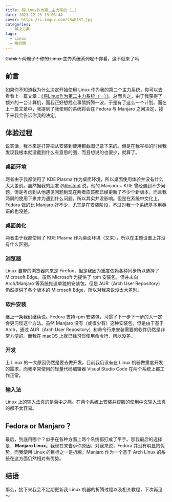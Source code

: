 ```yaml
---
title: 将Linux作为第二主力系统（二）
date: 2021-12-25 13:06:44
cover: https://i.imgur.com/cRwPlRY.jpg
categories:
  - 解决方案
tags:
  - Linux
  - 瞎折腾
---
```


~~Cubik！两周了！你的 Linux 主力系统系列呢！~~你看，这不就来了吗

<!-- more -->

## 前言

如果你不知道我为什么决定开始使用 Linux 作为我的第二个主力系统，你可以去看看上一篇文章：[《将Linux作为第二主力系统（一）》](../2021-12-05-DailyDrivingLinux(1))。总而言之，由于我获得了额外的一台计算机，而我正好想找点事情折腾一波，于是有了这么一个计划。而在上一篇文章中，我提到了我使用的系统将会在 Fedora 与 Manjaro 之间决定，接下来我会告诉你我的决定。

## 体验过程

说实话，我本来是打算把从安装到使用都截图记录下来的。但是在我写稿的时候我发现我根本就没截到什么有意思的图，而且想说的也很少，就算了。

### 桌面环境

两者由于我都使用了 KDE Plasma 作为桌面环境，所以桌面使用体验并没有什么太大差别。虽然据我的朋友 [@Restent](https://blog.restent.win/2021/08/25/I-change-my-system-to-Arch-Linux/) 说，他的 Manjaro + KDE 曾经遇到不少问题，但是考虑到从他遇见问题到现在两者应该都已经更新了不少个新版本，而且我两周的使用下来并为遇到什么问题，所以其实并没影响。但是在系统中文化上，Fedora 做的比 Manjaro 好不少，尤其是在安装阶段，不过对我一个系统基本用英语的也没差。

### 桌面美化

两者由于我都使用了 KDE Plasma 作为桌面环境（又来），所以在主题设置上并没有什么区别。

### 浏览器

Linux 自带的浏览器向来是 Firefox，但是我因为重度依赖各种同步所以选择了 Microsoft Edge。虽然 Microsoft 为提供了 rpm 安装包，但并未向 Arch/Manjaro 等系统推送单独的安装包。但是 AUR（Arch User Repository）仍然提供了各个版本的 Microsoft Edge，所以对我来说没太大差别。



### 软件安装

继上一条我们继续说。Fedora 支持 rpm 安装包，习惯了下一步下一步的人一定会更习惯这个方法。虽然 Manjaro 没有（或很少有）这种安装包，但是由于基于 Arch，通过 AUR（Arch User Repository）和命令行来安装需要的软件仍然是非常方便的。而我在 macOS 上就已经习惯使用命令行，所以没差。



### 开发

上 Linux 的一大原因仍然是要去做开发。目前我仍没有在 Linux 机器做重度开发的需求，而我平常使用的轻量代码编辑器 Visual Studio Code 在两个系统上都工作正常。



### 输入法

Linux 上的输入法真的是菊中之痛。在两个系统上安装并舒服的使用中文输入法真的都不太容易。

## Fedora or Manjaro？

最后，到底用哪个？似乎在各种方面上两个系统都打成了平手。那我最后的选择是... **Manjaro Linux**。我现在来告诉你原因，对我来说，Fedora 并没有明显的优势，而我使用 Linux 的目标之一是折腾，Manjaro 作为一个基于 Arch Linux 的系统在这方面仍然相对有优势。

## 结语

那么，接下来我会不定期更新我 Linux 机器的折腾过程以及相关教程，下次再见～
